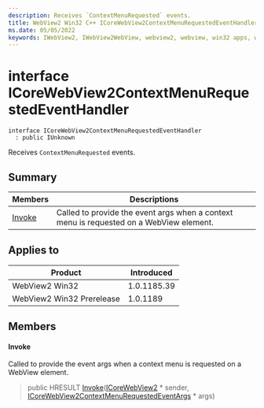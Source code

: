 ```yaml
---
description: Receives `ContextMenuRequested` events.
title: WebView2 Win32 C++ ICoreWebView2ContextMenuRequestedEventHandler
ms.date: 05/05/2022
keywords: IWebView2, IWebView2WebView, webview2, webview, win32 apps, win32, edge, ICoreWebView2, ICoreWebView2Controller, browser control, edge html, ICoreWebView2ContextMenuRequestedEventHandler
---
```


# interface ICoreWebView2ContextMenuRequestedEventHandler

```
interface ICoreWebView2ContextMenuRequestedEventHandler
  : public IUnknown
```

Receives `ContextMenuRequested` events.

## Summary

 Members                        | Descriptions
--------------------------------|---------------------------------------------
[Invoke](#invoke) | Called to provide the event args when a context menu is requested on a WebView element.

## Applies to

Product                         | Introduced
--------------------------------|---------------------------------------------
WebView2 Win32            |    1.0.1185.39
WebView2 Win32 Prerelease |    1.0.1189

## Members

#### Invoke

Called to provide the event args when a context menu is requested on a WebView element.

> public HRESULT [Invoke](#invoke)([ICoreWebView2](icorewebview2.md) * sender, [ICoreWebView2ContextMenuRequestedEventArgs](icorewebview2contextmenurequestedeventargs.md) * args)

